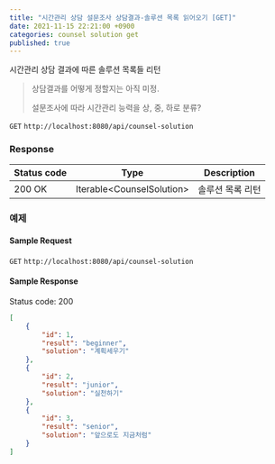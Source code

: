 ```yaml
---
title: "시간관리 상담 설문조사 상담결과-솔루션 목록 읽어오기 [GET]"
date: 2021-11-15 22:21:00 +0900
categories: counsel solution get
published: true
---
```


시간관리 상담 결과에 따른 솔루션 목록들 리턴

> 상담결과를 어떻게 정할지는 아직 미정.
>
> 설문조사에 따라 시간관리 능력을 상, 중, 하로 분류?

`GET` `http://localhost:8080/api/counsel-solution`

### Response

| Status code | Type                       | Description      |
| ----------- | -------------------------- | ---------------- |
| 200 OK      | Iterable\<CounselSolution> | 솔루션 목록 리턴 |



### 예제

#### Sample Request

`GET` `http://localhost:8080/api/counsel-solution`

#### Sample Response

Status code: 200

```json
[
    {
        "id": 1,
        "result": "beginner",
        "solution": "계획세우기"
    },
    {
        "id": 2,
        "result": "junior",
        "solution": "실천하기"
    },
    {
        "id": 3,
        "result": "senior",
        "solution": "앞으로도 지금처럼"
    }
]
```

